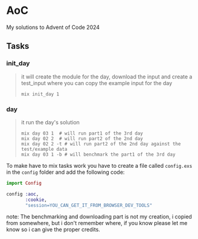 # AoC

My solutions to Advent of Code 2024

## Tasks

### init_day
> it will create the module for the day, download the input and create a test_input where you can copy the example input for the day
>
> ```shell
> mix init_day 1
> ```


### day
> it run the day's solution
>
> ```shell
> mix day 03 1  # will run part1 of the 3rd day
> mix day 02 2  # will run part2 of the 2nd day
> mix day 02 2 -t # will run part2 of the 2nd day against the test/example data
> mix day 03 1 -b # will benchmark the part1 of the 3rd day
> ```


To make have to mix tasks work you have to create a file called `config.exs` in the `config` folder and add the following code:

```elixir
import Config

config :aoc,
       :cookie,
       "session=YOU_CAN_GET_IT_FROM_BROWSER_DEV_TOOLS"
```


note: The benchmarking and downloading part is not my creation, i copied from somewhere, but i don't remember where, if you know please let me know so i can give the proper credits.
